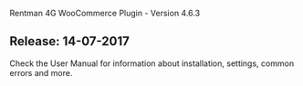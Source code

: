 Rentman 4G WooCommerce Plugin - Version 4.6.3

Release: 14-07-2017
-----------------------------
Check the User Manual for information about installation, settings, common errors and more.
